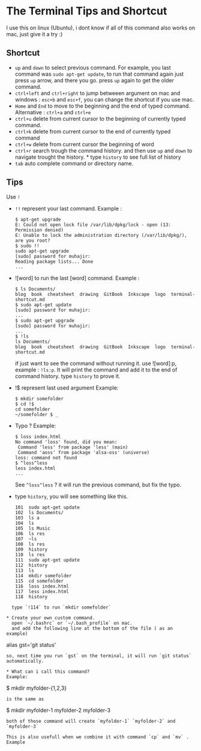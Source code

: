 # The Terminal Tips and Shortcut

I use this on linux (Ubuntu), i dont know if all of this command also works on mac, just give it  a try :)

## Shortcut

* `up` and `down` to select previous command.
  For example, you last command was `sudo apt-get update`, to run that command again just press `up` arrow, and there you go. press `up` again to get the older command.
* `ctrl+left` and `ctrl+right` to jump betweeen argument
  on mac and windows : `esc+b` and `esc+f`, you can change the shortcut if you use mac.
* `Home` and `End` to move to the beginning and the end of typed command.
  Alternative : `ctrl+a` and `ctrl+e`
* `ctrl+u` delete from current cursor to the beginning of currently typed command.
* `ctrl+k` delete from  current cursor to the end of currently typed command
* `ctrl+w` delete from current cursor the beginning of word
* `ctrl+r` search trough the command history. and then use `up` and `down` to navigate trought the history.
  \* type `history` to see full list of history
* `tab` auto complete command or directory name.

## Tips

Use `!`

* `!!` represent your last command.
  Example :
  ```
  $ apt-get upgrade
  E: Could not open lock file /var/lib/dpkg/lock - open (13: Permission denied)
  E: Unable to lock the administration directory (/var/lib/dpkg/), are you root?
  $ sudo !!
  sudo apt-get upgrade
  [sudo] password for muhajir:
  Reading package lists... Done
  ...
  ```

* ![word] to run the last [word] command.
  Example :
  ```
  $ ls Documents/
  blog  book  cheatsheet  drawing  GitBook  Inkscape  logo  terminal-shortcut.md
  $ sudo apt-get update
  [sudo] password for muhajir:
  ...
  $ sudo apt-get upgrade
  [sudo] password for muhajir:
  ...
  $ !ls
  ls Documents/
  blog  book  cheatsheet  drawing  GitBook  Inkscape  logo  terminal-shortcut.md
  ```
  if just want to see the command without running it.
  use ![word]:p, example : `!ls:p`.
  It will print the command and add it to the end of
  command history. type `history` to prove it.

* !$ represent last used argument
  Example:
  ```
  $ mkdir somefolder
  $ cd !$
  cd somefolder
  ~/somefolder $ _
  ```

* Typo ?
  Example:
  ```
  $ loss index.html
  No command 'loss' found, did you mean:
   Command 'less' from package 'less' (main)
   Command 'aoss' from package 'alsa-oss' (universe)
  loss: command not found
  $ ^loss^less
  less index.html
  ...
  ```
  See `^loss^less` ?
  it will run the previous command, but fix the typo.

* type `history`, you will see something like this.
  ```
  101  sudo apt-get update
  102  ls Documents/
  103  ls a
  104  ls
  105  ls Music
  106  ls res
  107  ~ls
  108  ls res
  109  history
  110  ls res
  111  sudo apt-get update
  112  history
  113  ls
  114  mkdir somefolder
  115  cd somefolder
  116  loss index.html
  117  less index.html
  118  history
```
  type `!114` to run `mkdir somefolder`

* Create your own custom command.
  open `~/.bashrc` or `~/.bash_profile` on mac.
  and add the following line at the bottom of the file ( as an example)
  ```
  alias gst='git status'
  ```
  so, next time you run `gst` on the terminal, it will run `git status` automatically.

* What can i call this command?
  Example:
  ```
  $ mkdir myfolder-{1,2,3}
  ```
  is the same as
  ```
  $ mkdir myfolder-1 myfolder-2 myfolder-3
  ```
  both of those command will create `myfolder-1` `myfolder-2` and `myfolder-3`

  This is also usefull when we combine it with command `cp` and `mv` . Example
  ```

